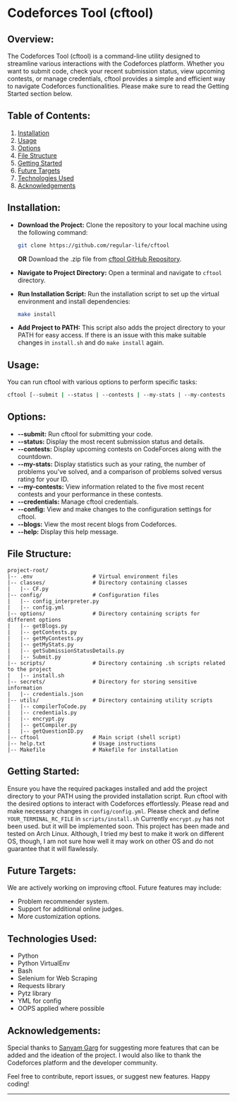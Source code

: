# Codeforces Tool (cftool)

## Overview:

The Codeforces Tool (cftool) is a command-line utility designed to streamline various interactions with the Codeforces platform. Whether you want to submit code, check your recent submission status, view upcoming contests, or manage credentials, cftool provides a simple and efficient way to navigate Codeforces functionalities.
Please make sure to read the Getting Started section below.

## Table of Contents:

1. [Installation](#installation)
2. [Usage](#usage)
3. [Options](#options)
4. [File Structure](#file-structure)
5. [Getting Started](#getting-started)
6. [Future Targets](#future-targets)
7. [Technologies Used](#technologies-used)
8. [Acknowledgements](#acknowledgements)

## Installation:

  - **Download the Project:**
    Clone the repository to your local machine using the following command:
    ```bash
    git clone https://github.com/regular-life/cftool
    ```
    **OR**
    Download the .zip file from [cftool GitHub Repository](https://github.com/regular-life/cftool).

  - **Navigate to Project Directory:**
    Open a terminal and navigate to `cftool` directory.

  - **Run Installation Script:**
    Run the installation script to set up the virtual environment and install dependencies:
    ```bash
    make install
    ```
  
  - **Add Project to PATH:**
    This script also adds the project directory to your PATH for easy access.
    If there is an issue with this make suitable changes in `install.sh` and do `make install` again.

## Usage:

You can run cftool with various options to perform specific tasks:

```bash
cftool [--submit | --status | --contests | --my-stats | --my-contests | --credentials | --config | --blogs | --help]
```

## Options:

- **--submit:** Run cftool for submitting your code.
- **--status:** Display the most recent submission status and details.
- **--contests:** Display upcoming contests on CodeForces along with the countdown.
- **--my-stats:** Display statistics such as your rating, the number of problems you've solved, and a comparison of problems solved versus rating for your ID.
- **--my-contests:** View information related to the five most recent contests and your performance in these contests.
- **--credentials:** Manage cftool credentials.
- **--config:** View and make changes to the configuration settings for cftool.
- **--blogs:** View the most recent blogs from Codeforces.
- **--help:** Display this help message.

## File Structure:
```
project-root/
|-- .env                   # Virtual environment files
|-- classes/               # Directory containing classes
|   |-- CF.py
|-- config/                # Configuration files
|   |-- config_interpreter.py
|   |-- config.yml
|-- options/               # Directory containing scripts for different options
|   |-- getBlogs.py
|   |-- getContests.py
|   |-- getMyContests.py
|   |-- getMyStats.py
|   |-- getSubmissionStatusDetails.py
|   |-- Submit.py
|-- scripts/               # Directory containing .sh scripts related to the project
|   |-- install.sh
|-- secrets/               # Directory for storing sensitive information
|   |-- credentials.json
|-- utils/                 # Directory containing utility scripts
|   |-- compilerToCode.py
|   |-- credentials.py
|   |-- encrypt.py
|   |-- getCompiler.py
|   |-- getQuestionID.py
|-- cftool                 # Main script (shell script)
|-- help.txt               # Usage instructions
|-- Makefile               # Makefile for installation
```

## Getting Started:

Ensure you have the required packages installed and add the project directory to your PATH using the provided installation script. Run cftool with the desired options to interact with Codeforces effortlessly.
Please read and make necessary changes in `config/config.yml`.
Please check and define `YOUR_TERMINAL_RC_FILE` in `scripts/install.sh`
Currently `encrypt.py` has not been used. but it will be implemented soon.
This project has been made and tested on Arch Linux. Although, I tried my best to make it work on different OS, though, I am not sure how well it may work on other OS and do not guarantee that it will flawlessly.

## Future Targets:

We are actively working on improving cftool. Future features may include:

- Problem recommender system.
- Support for additional online judges.
- More customization options.

## Technologies Used:

- Python
- Python VirtualEnv
- Bash
- Selenium for Web Scraping
- Requests library
- Pytz library
- YML for config
- OOPS applied where possible

## Acknowledgements:

Special thanks to [Sanyam Garg](https://github.com/SanyamGarg12) for suggesting more features that can be added and the ideation of the project.
I would also like to thank the Codeforces platform and the developer community.

Feel free to contribute, report issues, or suggest new features. Happy coding!

---

